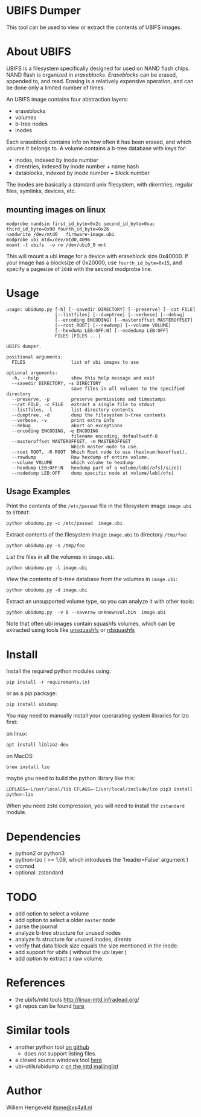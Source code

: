 UBIFS Dumper
============

This tool can be used to view or extract the contents of UBIFS images.

About UBIFS
===========

UBIFS is a filesystem specifically designed for used on NAND flash chips.
NAND flash is organized in _eraseblocks_. _Eraseblocks_ can be erased,
appended to, and read. Erasing is a relatively expensive operation, and can
be done only a limited number of times.

An UBIFS image contains four abstraction layers:
 * eraseblocks
 * volumes
 * b-tree nodes
 * inodes

Each eraseblock contains info on how often it has been erased, and which volume it belongs to.
A volume contains a b-tree database with keys for:
 * inodes, indexed by inode number
 * direntries, indexed by inode number + name hash
 * datablocks, indexed by inode number + block number

The inodes are basically a standard unix filesystem, with direntries, regular files, symlinks, devices, etc.

mounting images on linux
------------------------

    modprobe nandsim first_id_byte=0x2c second_id_byte=0xac third_id_byte=0x90 fourth_id_byte=0x26
    nandwrite /dev/mtd0   firmware-image.ubi 
    modprobe ubi mtd=/dev/mtd0,4096
    mount -t ubifs  -o ro /dev/ubi0_0 mnt

This will mount a ubi image for a device with eraseblock size 0x40000.
If your image has a blocksize of 0x20000, use `fourth_id_byte=0x15`, and specify a pagesize of `2048`
with the second modprobe line.

Usage
=====

```
usage: ubidump.py [-h] [--savedir DIRECTORY] [--preserve] [--cat FILE]
                  [--listfiles] [--dumptree] [--verbose] [--debug]
                  [--encoding ENCODING] [--masteroffset MASTEROFFSET]
                  [--root ROOT] [--rawdump] [--volume VOLUME]
                  [--hexdump LEB:OFF:N] [--nodedump LEB:OFF]
                  FILES [FILES ...]

UBIFS dumper.

positional arguments:
  FILES                 list of ubi images to use

optional arguments:
  -h, --help            show this help message and exit
  --savedir DIRECTORY, -s DIRECTORY
                        save files in all volumes to the specified directory
  --preserve, -p        preserve permissions and timestamps
  --cat FILE, -c FILE   extract a single file to stdout
  --listfiles, -l       list directory contents
  --dumptree, -d        dump the filesystem b-tree contents
  --verbose, -v         print extra info
  --debug               abort on exceptions
  --encoding ENCODING, -e ENCODING
                        filename encoding, default=utf-8
  --masteroffset MASTEROFFSET, -m MASTEROFFSET
                        Which master node to use.
  --root ROOT, -R ROOT  Which Root node to use (hexlnum:hexoffset).
  --rawdump             Raw hexdump of entire volume.
  --volume VOLUME       which volume to hexdump
  --hexdump LEB:OFF:N   hexdump part of a volume/leb[/ofs[/size]]
  --nodedump LEB:OFF    dump specific node at volume/leb[/ofs]
```

Usage Examples
--------------

Print the contents of the `/etc/passwd` file in the filesystem image `image.ubi` to `STDOUT`:

    python ubidump.py -c /etc/passwd  image.ubi

Extract contents of the filesystem image `image.ubi` to directory `/tmp/foo`:

    python ubidump.py -s /tmp/foo

List the files in all the volumes in `image.ubi`:

    python ubidump.py -l image.ubi

View the contents of b-tree database from the volumes in `image.ubi`:

    python ubidump.py -d image.ubi


Extract an unsupported volume type, so you can analyze it with other tools:

    python ubidump.py  -v 0 --saveraw unknownvol.bin  image.ubi

Note that often ubi images contain squashfs volumes, which can be extracted using tools like
[unsquashfs](https://github.com/plougher/squashfs-tools) or [rdsquashfs](https://github.com/AgentD/squashfs-tools-ng)

Install
=======

Install the required python modules using:

    pip install -r requirements.txt

or as a pip package:

    pip install ubidump

You may need to manually install your operarating system libraries for lzo first:

on linux:

    apt install liblzo2-dev

on MacOS:

    brew install lzo

maybe you need to build the python library like this:

    LDFLAGS=-L/usr/local/lib CFLAGS=-I/usr/local/include/lzo pip3 install python-lzo


When you need zstd compression, you will need to install the `zstandard` module.


Dependencies
============

 * python2 or python3
 * python-lzo  ( >= 1.09, which introduces the 'header=False' argument )
 * crcmod
 * optional: zstandard

TODO
====

 * add option to select a volume
 * add option to select a older `master` node
 * parse the journal
 * analyze b-tree structure for unused nodes
 * analyze fs structure for unused inodes, dirents
 * verify that data block size equals the size mentioned in the inode.
 * add support for ubifs ( without the ubi layer )
 * add option to extract a raw volume.

References
==========

 * the ubifs/mtd tools http://linux-mtd.infradead.org/
 * git repos can be found [here](http://git.infradead.org/)

Similar tools
=============

 * another python tool  [on github](https://github.com/jrspruitt/ubi_reader/)
     * does not support listing files.
 * a closed source windows tool [here](http://ubidump.oozoon.de/)
 * ubi-utils/ubidump.c [on the mtd mailinglist](http://lists.infradead.org/pipermail/linux-mtd/2014-July/054547.html)

Author
======

Willem Hengeveld <itsme@xs4all.nl>


